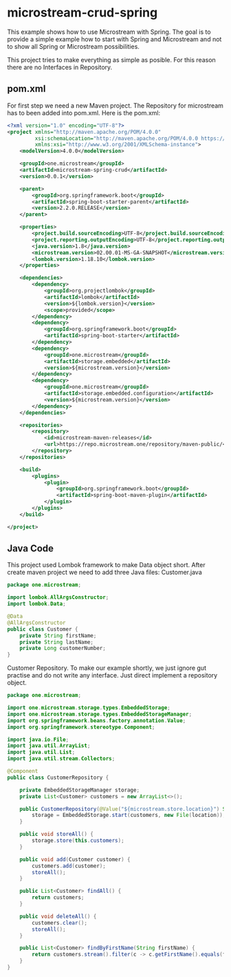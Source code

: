 # microstream-crud-spring

This example shows how to use Microstream with Spring. 
The goal is to provide a simple example how to start with Spring and Microstream and not to show all Spring or Microstream possibilities.

This project tries to make everything as simple as posible. For this reason there are no Interfaces in Repository. 

## pom.xml
For first step we need a new Maven project. The Repository for microstream has to been added into pom.xml. Here is the pom.xml:

```xml
<?xml version="1.0" encoding="UTF-8"?>
<project xmlns="http://maven.apache.org/POM/4.0.0"
         xsi:schemaLocation="http://maven.apache.org/POM/4.0.0 https://maven.apache.org/xsd/maven-4.0.0.xsd"
         xmlns:xsi="http://www.w3.org/2001/XMLSchema-instance">
    <modelVersion>4.0.0</modelVersion>

    <groupId>one.microstream</groupId>
    <artifactId>microstream-spring-crud</artifactId>
    <version>0.0.1</version>

    <parent>
        <groupId>org.springframework.boot</groupId>
        <artifactId>spring-boot-starter-parent</artifactId>
        <version>2.2.0.RELEASE</version>
    </parent>

    <properties>
        <project.build.sourceEncoding>UTF-8</project.build.sourceEncoding>
        <project.reporting.outputEncoding>UTF-8</project.reporting.outputEncoding>
        <java.version>1.8</java.version>
        <microstream.version>02.00.01-MS-GA-SNAPSHOT</microstream.version>
        <lombok.version>1.18.10</lombok.version>
    </properties>

    <dependencies>
        <dependency>
            <groupId>org.projectlombok</groupId>
            <artifactId>lombok</artifactId>
            <version>${lombok.version}</version>
            <scope>provided</scope>
        </dependency>
        <dependency>
            <groupId>org.springframework.boot</groupId>
            <artifactId>spring-boot-starter</artifactId>
        </dependency>
        <dependency>
            <groupId>one.microstream</groupId>
            <artifactId>storage.embedded</artifactId>
            <version>${microstream.version}</version>
        </dependency>
        <dependency>
            <groupId>one.microstream</groupId>
            <artifactId>storage.embedded.configuration</artifactId>
            <version>${microstream.version}</version>
        </dependency>
    </dependencies>

    <repositories>
        <repository>
            <id>microstream-maven-releases</id>
            <url>https://repo.microstream.one/repository/maven-public/</url>
        </repository>
    </repositories>

    <build>
        <plugins>
            <plugin>
                <groupId>org.springframework.boot</groupId>
                <artifactId>spring-boot-maven-plugin</artifactId>
            </plugin>
        </plugins>
    </build>

</project>
```

## Java Code
This project used Lombok framework to make Data object short.
After create maven project we need to add three Java files:
Customer.java 
```java
package one.microstream;

import lombok.AllArgsConstructor;
import lombok.Data;

@Data
@AllArgsConstructor
public class Customer {
    private String firstName;
    private String lastName;
    private Long customerNumber;
}
```

Customer Repository. To make our example shortly, we just ignore gut practise and do not write any interface. Just direct implement a repository object.

```java
package one.microstream;

import one.microstream.storage.types.EmbeddedStorage;
import one.microstream.storage.types.EmbeddedStorageManager;
import org.springframework.beans.factory.annotation.Value;
import org.springframework.stereotype.Component;

import java.io.File;
import java.util.ArrayList;
import java.util.List;
import java.util.stream.Collectors;

@Component
public class CustomerRepository {

    private EmbeddedStorageManager storage;
    private List<Customer> customers = new ArrayList<>();

    public CustomerRepository(@Value("${microstream.store.location}") String location) {
        storage = EmbeddedStorage.start(customers, new File(location));
    }

    public void storeAll() {
        storage.store(this.customers);
    }

    public void add(Customer customer) {
        customers.add(customer);
        storeAll();
    }

    public List<Customer> findAll() {
        return customers;
    }

    public void deleteAll() {
        customers.clear();
        storeAll();
    }

    public List<Customer> findByFirstName(String firstName) {
        return customers.stream().filter(c -> c.getFirstName().equals(firstName)).collect(Collectors.toList());
    }
}
```
